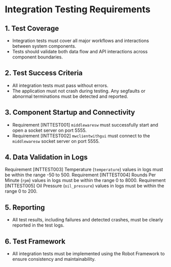 

# Integration Testing Requirements

## 1. Test Coverage
- Integration tests must cover all major workflows and interactions between system components.
- Tests should validate both data flow and API interactions across component boundaries.

## 2. Test Success Criteria
- All integration tests must pass without errors.
- The application must not crash during testing. Any segfaults or abnormal terminations must be detected and reported.

## 3. Component Startup and Connectivity
- Requirement [INTTEST001]
  `middlewaresw` must successfully start and open a socket server on port 5555.
- Requirement [INTTEST002]
  `mwclientwithgui` must connect to the `middlewaresw` socket server on port 5555.

## 4. Data Validation in Logs
Requirement [INTTEST003]
  Temperature (`temperature`) values in logs must be within the range -50 to 500.
Requirement [INTTEST004]
  Rounds Per Minute (`rpm`) values in logs must be within the range 0 to 8000.
Requirement [INTTEST005]
  Oil Pressure (`oil_pressure`) values in logs must be within the range 0 to 200.

## 5. Reporting
- All test results, including failures and detected crashes, must be clearly reported in the test logs.

## 6. Test Framework
- All integration tests must be implemented using the Robot Framework to ensure consistency and maintainability.
